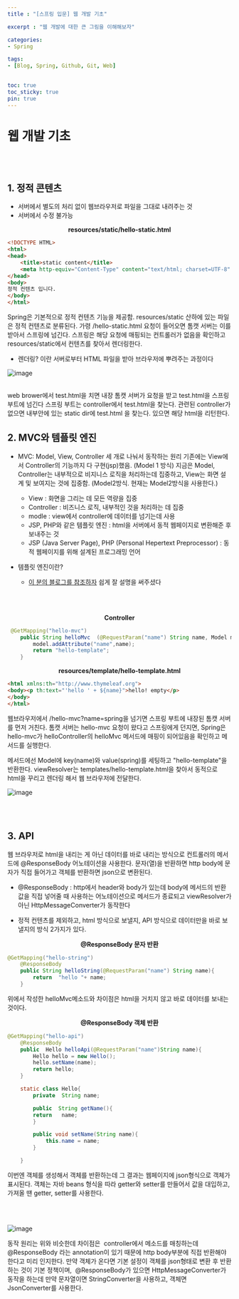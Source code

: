 ```yaml
---
title : "[스프링 입문] 웹 개발 기초"

excerpt : "웹 개발에 대한 큰 그림을 이해해보자"

categories:
- Spring

tags: 
- [Blog, Spring, Github, Git, Web]
  

toc: true
toc_sticky: true
pin: true
---
```


# 웹 개발 기초 

<br/><br/>

## 1. 정적 콘텐츠
- 서버에서 별도의 처리 없이 웹브라우저로 파일을 그대로 내려주는 것
- 서버에서 수정 불가능

**<center>resources/static/hello-static.html</center>**

```html
<!DOCTYPE HTML>
<html>
<head>
    <title>static content</title>
    <meta http-equiv="Content-Type" content="text/html; charset=UTF-8" />
</head>
<body>
정적 컨텐츠 입니다.
</body>
</html>
```

Spring은 기본적으로 정적 컨텐츠 기능을 제공함. resources/static 산하에 있는 파일은 정적 컨텐츠로 분류된다. 가령 /hello-static.html 요청이 들어오면 톰캣 서버는 이를 받아서 스프링에 넘긴다. 스프링은 해당 요청에 매핑되는 컨트롤러가 없음을 확인하고 resources/static에서 컨텐츠를 찾아서 렌더링한다.  
- 렌더링? 이란 서버로부터 HTML 파일을 받아 브라우저에 뿌려주는 과정이다  
  

![image](https://github.com/taeyoung0/git-cli/assets/115425415/db44e749-b9ff-4ceb-99f7-f31b70313643)
<br/><br/>

web brower에서 test.html을 치면
내장 톰캣 서버가 요청을 받고
test.html을 스프링 부트에 넘긴다
스프링 부트는 controller에서 test.html을 찾는다.
관련된 controller가 없으면
내부안에 있는 static dir에 test.html 을 찾는다.
있으면 해당 html을 리턴한다.

## 2. MVC와 템플릿 엔진
- MVC: Model, View, Controller 세 개로 나눠서 동작하는 원리
기존에는 View에서 Controller의 기능까지 다 구현(jsp)했음. (Model 1 방식)
지금은 Model, Controller는 내부적으로 비지니스 로직을 처리하는데 집중하고, View는 화면 설계 및 보여지는 것에 집중함. (Model2방식. 현재는 Model2방식을 사용한다.) 

  - View : 화면을 그리는 데 모든 역량을 집중
  - Controller : 비즈니스 로직, 내부적인 것을 처리하는 데 집중
  - modle : view에서 controller에 데이터를 넘기는데 사용
  - JSP, PHP와 같은 템플릿 엔진 : html을 서버에서 동적
    웹페이지로 변환해준 후 보내주는 것
  - JSP (Java Server Page), PHP (Personal Hepertext
    Preprocessor) : 동적 웹페이지를 위해 설계된 프로그래밍 언어  
      
- 템플릿 엔진이란?
  - [이 분의 블로그를 참조하자](https://show-me-the-money.tistory.com/56) 쉽게 잘 설명을 써주셨다  
  
<br/><br/>


**<center>Controller</center>**
```java
 @GetMapping("hello-mvc")
    public String helloMvc  (@RequestParam("name") String name, Model model){
        model.addAttribute("name",name);
        return "hello-template";
    }
```

**<center>resources/template/hello-template.html</center>**
```html
<html xmlns:th="http://www.thymeleaf.org">
<body><p th:text="'hello ' + ${name}">hello! empty</p>
</body>
</html>
```

웹브라우저에서 /hello-mvc?name=spring을 넘기면 스프링 부트에 내장된 톰캣 서버를 먼저 거친다. 톰캣 서버는 hello-mvc 요청이 왔다고 스프링에게 던지면, Spring은 hello-mvc가 helloController의 helloMvc 메서드에 매핑이 되어있음을 확인하고 메서드를 실행한다.

메서드에선 Model에 key(name)와 value(spring)를 세팅하고 "hello-template"을 반환한다. viewResolver는 templates/hello-template.html을 찾아서 동적으로 html을 꾸리고 렌더링 해서 웹 브라우저에 전달한다.

![image](https://github.com/taeyoung0/git-cli/assets/115425415/1d6fd87d-11da-4bed-9ed8-536c0cfb6b09)

<br></br>

## 3. API

웹 브라우저로 html을 내리는 게 아닌 데이터를 바로 내리는 방식으로 컨트롤러의 메서드에 @ResponseBody 어노테이션을 사용한다. 문자(열)을 반환하면 http body에 문자가 직접 들어가고 객체를 반환하면 json으로 변환된다.

- @ResponseBody : http에서 header와 body가 있는데 body에 메서드의 반환값을 직접 넣어줄 때 사용하는 어노테이션으로 메서드가 종료되고 viewResolver가 아닌 HttpMessageConverter가 동작한다

- 정적 컨텐츠를 제외하고, html 방식으로 보낼지, API 방식으로 데이터만을 바로 보낼지의 방식 2가지가 있다.
  


**<center>@ResponseBody 문자 반환</center>**
```java
@GetMapping("hello-string")
    @ResponseBody
    public String helloString(@RequestParam("name") String name){
        return  "hello "+ name;
    }
```
위에서 작성한 helloMvc메소드와 차이점은 html을 거치지 않고 바로 데이터를 보내는 것이다.


**<center>@ResponseBody 객체 반환</center>**

```java
@GetMapping("hello-api")
    @ResponseBody
    public  Hello helloApi(@RequestParam("name")String name){
        Hello hello = new Hello();
        hello.setName(name);
        return hello;
    }

    static class Hello{
        private  String name;

        public  String getName(){
        return   name;
        }

        public void setName(String name){
            this.name = name;
        }

    }
```
이번엔 객체를 생성해서 객체를 반환하는데 그 결과는 웹페이지에 json형식으로 객체가 표시된다. 객체는 자바 beans 형식을 따라 getter와 setter를 만들어서 값을 대입하고, 가져올 땐 getter, setter를 사용한다.

<br></br>

![image](https://github.com/taeyoung0/git-cli/assets/115425415/7e37e35b-f3ed-4c92-bcc2-d9958438a4cf)

동작 원리는 위와 비슷한데 차이점은 
controller에서 메소드를 매칭하는데 @ResponseBody 라는 annotation이 있기 때문에 http body부분에 직접 반환해야한다고 미리 인지한다.
만약 객체가 온다면 기본 설정이 객체를 json형태로 변환 후 반환하는 것이 기본 정책이며, 
@ResponseBody가 있으면 HttpMessageConverter가 동작을 하는데 만약 문자열이면 StringConverter을 사용하고, 객체면 JsonConverter를 사용한다.
